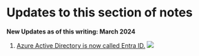 # Updates to this section of notes

**New Updates as of this writing: March 2024**

1. [Azure Active Directory is now called Entra ID.](https://learn.microsoft.com/en-us/entra/fundamentals/new-name)
    ![](https://learn.microsoft.com/en-us/entra/fundamentals/media/new-name/azure-ad-new-name-high-res.png#lightbox)